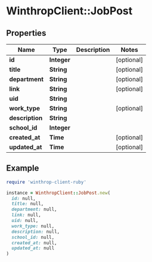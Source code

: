 # WinthropClient::JobPost

## Properties

| Name | Type | Description | Notes |
| ---- | ---- | ----------- | ----- |
| **id** | **Integer** |  | [optional] |
| **title** | **String** |  | [optional] |
| **department** | **String** |  | [optional] |
| **link** | **String** |  | [optional] |
| **uid** | **String** |  |  |
| **work_type** | **String** |  | [optional] |
| **description** | **String** |  |  |
| **school_id** | **Integer** |  |  |
| **created_at** | **Time** |  | [optional] |
| **updated_at** | **Time** |  | [optional] |

## Example

```ruby
require 'winthrop-client-ruby'

instance = WinthropClient::JobPost.new(
  id: null,
  title: null,
  department: null,
  link: null,
  uid: null,
  work_type: null,
  description: null,
  school_id: null,
  created_at: null,
  updated_at: null
)
```

